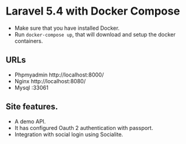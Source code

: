 # Laravel 5.4 with Docker Compose

- Make sure that you have installed Docker.
- Run `docker-compose up`, that will download and setup the docker containers.

## URLs

- Phpmyadmin http://localhost:8000/
- Nginx http://localhost:8080/
- Mysql :33061

## Site features.

- A demo API.
- It has configured Oauth 2 authentication with passport.
- Integration with social login using Socialite.

